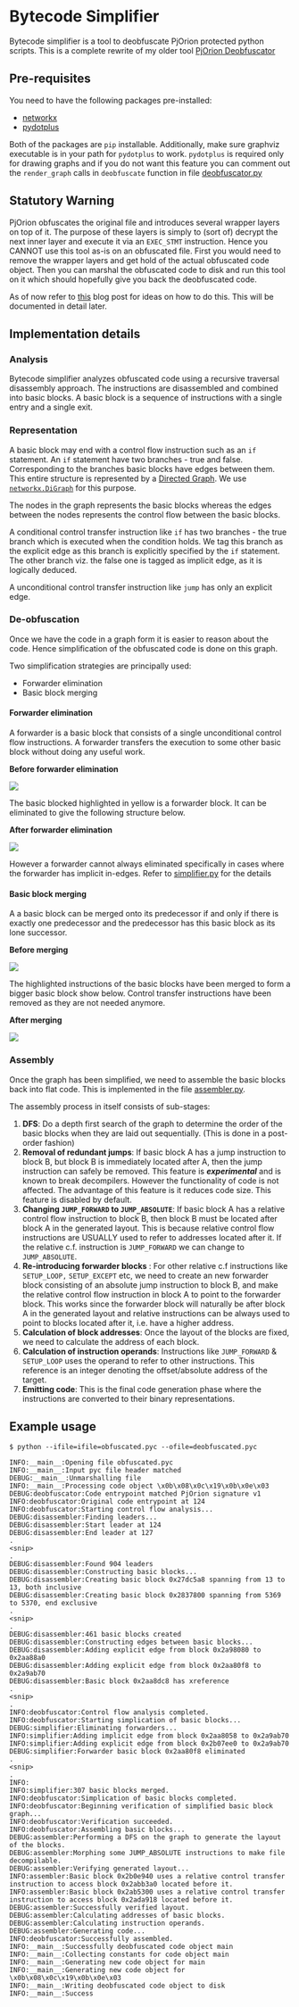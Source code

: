 # Bytecode Simplifier

Bytecode simplifier is a tool to deobfuscate PjOrion protected python scripts. 
This is a complete rewrite of my older tool [PjOrion Deobfuscator](https://github.com/extremecoders-re/PjOrion-Deobfuscator)

## Pre-requisites

You need to have the following packages pre-installed:
- [networkx](http://networkx.github.io/)
- [pydotplus](http://pydotplus.readthedocs.io/)

Both of the packages are `pip` installable. Additionally, make sure graphviz executable is in your path for `pydotplus` to work.
`pydotplus` is required only for drawing graphs and if you do not want this feature you can comment out the `render_graph` calls in `deobfuscate` function in file [deobfuscator.py](deobfuscator.py)

## Statutory Warning 

PjOrion obfuscates the original file and introduces several wrapper layers on top of it. The purpose of these layers is simply to (sort of) decrypt the next inner layer and execute it via an `EXEC_STMT` instruction. Hence you CANNOT use this tool as-is on an obfuscated file. First you would need to remove the wrapper layers and get hold of the actual obfuscated code object. Then you can marshal the obfuscated code to disk and run this tool on it which should hopefully give you back the deobfuscated code.

As of now refer to [this](https://0xec.blogspot.com/2017/03/hacking-cpython-virtual-machine-to.html) blog post for ideas on how to do this. This will be documented in detail later.

## Implementation details

### Analysis

Bytecode simplifier analyzes obfuscated code using a recursive traversal disassembly approach. 
The instructions are disassembled and combined into basic blocks. A basic block is a sequence of instructions with a single entry and a single exit.

### Representation

A basic block may end with a control flow instruction such as an `if` statement. An `if` statement have two branches - true and false. 
Corresponding to the branches basic blocks have edges between them. This entire structure is represented by a [Directed Graph](https://en.wikipedia.org/wiki/Directed_graph).
We use [`networkx.DiGraph`](https://networkx.github.io/documentation/development/reference/classes.digraph.html) for this purpose.

The nodes in the graph represents the basic blocks whereas the edges between the nodes represents the control flow between the basic blocks.

A conditional control transfer instruction like `if` has two branches - the true branch which is executed when the condition holds. We tag this branch as the explicit edge as this branch is explicitly specified by the `if` statement. The other branch viz. the false one is tagged as implicit edge, as it is logically deduced.

A unconditional control transfer instruction like `jump` has only an explicit edge.

### De-obfuscation

Once we have the code in a graph form it is easier to reason about the code. Hence simplification of the obfuscated code is done on this graph.

Two simplification strategies are principally used:
 - Forwarder elimination
 - Basic block merging

#### Forwarder elimination
A forwarder is a basic block that consists of a single unconditional control flow instructions. A forwarder transfers the execution to some other basic block without doing any useful work. 

**Before forwarder elimination**

![](images/before-forwarder.png)

The basic blocked highlighted in yellow is a forwarder block. It can be eliminated to give the following structure below.

**After forwarder elimination**

![](images/after-forwarder.png)

However a forwarder cannot always eliminated specifically in cases where the forwarder has implicit in-edges. Refer to [simplifier.py](simplifier.py) for the details

#### Basic block merging

A a basic block can be merged onto its predecessor if and only if there is exactly one predecessor and the predecessor has this basic block as its lone successor.

**Before merging**

![](images/before-merge.png)

The highlighted instructions of the basic blocks have been merged to form a bigger basic block show below. Control transfer instructions have been removed as they are not needed anymore.

**After merging**

![](images/after-merge.png)


### Assembly 

Once the graph has been simplified, we need to assemble the basic blocks back into flat code. This is implemented in the file [assembler.py](assembler.py). 

The assembly process in itself consists of sub-stages:

1. **DFS**: Do a depth first search of the graph to determine the order of the basic blocks when they are laid out sequentially. (This is done in a post-order fashion)
2. **Removal of redundant jumps**: If basic block A has a jump instruction to block B, but block B is immediately located after A,  then the jump instruction can safely be removed. This feature is ***experimental*** and is known to break decompilers. However the functionality of code is not affected. The advantage of this feature is it reduces code size. This feature is disabled by default.
3. **Changing `JUMP_FORWARD` to `JUMP_ABSOLUTE`**: If basic block A has a relative control flow instruction to block B, then block B must be located after block A in the generated layout. This is because relative control flow instructions are USUALLY used to refer to addresses located after it. If the relative c.f. instruction is `JUMP_FORWARD` we can change to `JUMP_ABSOLUTE`.
4. **Re-introducing forwarder blocks** : For other relative c.f instructions like `SETUP_LOOP,` `SETUP_EXCEPT` etc, we need to create an new forwarder block consisting of an absolute jump instruction to block B, and make the relative control flow instruction in block A to point to the forwarder block. This works since the forwarder block will naturally be after block A in the generated layout and relative instructions can be always used to point to blocks located after it, i.e. have a higher address.
5. **Calculation of block addresses**: Once the layout of the blocks are fixed, we need to calculate the address of each block.
6. **Calculation of instruction operands**: Instructions like `JUMP_FORWARD` & `SETUP_LOOP` uses the operand to refer to other instructions. This reference is an integer denoting the offset/absolute address of the target.
7. **Emitting code**: This is the final code generation phase where the instructions are converted to their binary representations.

## Example usage

```
$ python --ifile=ifile=obfuscated.pyc --ofile=deobfuscated.pyc

INFO:__main__:Opening file obfuscated.pyc
INFO:__main__:Input pyc file header matched
DEBUG:__main__:Unmarshalling file
INFO:__main__:Processing code object \x0b\x08\x0c\x19\x0b\x0e\x03
DEBUG:deobfuscator:Code entrypoint matched PjOrion signature v1
INFO:deobfuscator:Original code entrypoint at 124
INFO:deobfuscator:Starting control flow analysis...
DEBUG:disassembler:Finding leaders...
DEBUG:disassembler:Start leader at 124
DEBUG:disassembler:End leader at 127
.
<snip>
.
DEBUG:disassembler:Found 904 leaders
DEBUG:disassembler:Constructing basic blocks...
DEBUG:disassembler:Creating basic block 0x27dc5a8 spanning from 13 to 13, both inclusive
DEBUG:disassembler:Creating basic block 0x2837800 spanning from 5369 to 5370, end exclusive
.
<snip>
.
DEBUG:disassembler:461 basic blocks created
DEBUG:disassembler:Constructing edges between basic blocks...
DEBUG:disassembler:Adding explicit edge from block 0x2a98080 to 0x2aa88a0
DEBUG:disassembler:Adding explicit edge from block 0x2aa80f8 to 0x2a9ab70
DEBUG:disassembler:Basic block 0x2aa8dc8 has xreference
.
<snip>
.
INFO:deobfuscator:Control flow analysis completed.
INFO:deobfuscator:Starting simplication of basic blocks...
DEBUG:simplifier:Eliminating forwarders...
INFO:simplifier:Adding implicit edge from block 0x2aa8058 to 0x2a9ab70
INFO:simplifier:Adding explicit edge from block 0x2b07ee0 to 0x2a9ab70
DEBUG:simplifier:Forwarder basic block 0x2aa80f8 eliminated
.
<snip>
.
INFO:
INFO:simplifier:307 basic blocks merged.
INFO:deobfuscator:Simplication of basic blocks completed.
INFO:deobfuscator:Beginning verification of simplified basic block graph...
INFO:deobfuscator:Verification succeeded.
INFO:deobfuscator:Assembling basic blocks...
DEBUG:assembler:Performing a DFS on the graph to generate the layout of the blocks.
DEBUG:assembler:Morphing some JUMP_ABSOLUTE instructions to make file decompilable.
DEBUG:assembler:Verifying generated layout...
INFO:assembler:Basic block 0x2b0e940 uses a relative control transfer instruction to access block 0x2abb3a0 located before it.
INFO:assembler:Basic block 0x2ab5300 uses a relative control transfer instruction to access block 0x2ada918 located before it.
DEBUG:assembler:Successfully verified layout.
DEBUG:assembler:Calculating addresses of basic blocks.
DEBUG:assembler:Calculating instruction operands.
DEBUG:assembler:Generating code...
INFO:deobfuscator:Successfully assembled. 
INFO:__main__:Successfully deobfuscated code object main
INFO:__main__:Collecting constants for code object main
INFO:__main__:Generating new code object for main
INFO:__main__:Generating new code object for \x0b\x08\x0c\x19\x0b\x0e\x03
INFO:__main__:Writing deobfuscated code object to disk
INFO:__main__:Success
```
